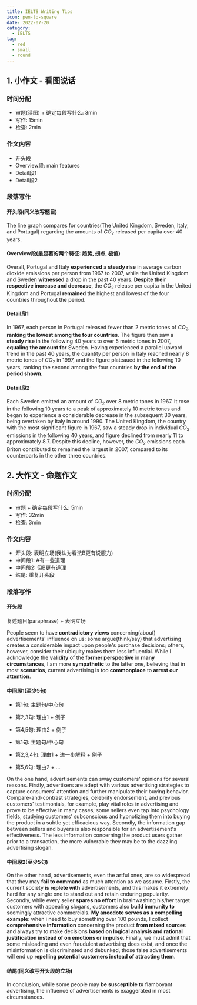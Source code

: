 ```yaml
---
title: IELTS Writing Tips
icon: pen-to-square
date: 2022-07-20
category:
  - IELTS
tag:
  - red
  - small
  - round
---
```


## 1. 小作文 - 看图说话

### 时间分配

- 审题(读图) + 确定每段写什么: 3min
- 写作: 15min
- 检查: 2min

### 作文内容

- 开头段
- Overview段: main features
- Detail段1
- Detail段2

### 段落写作

#### 开头段(同义改写题目)

The line graph compares for countries(The United Kingdom, Sweden, Italy, and Portugal) regarding the amounts of $CO_2$ released per capita over 40 years.

#### Overview段(最显著的两个特征: 趋势, 拐点, 极值)

Overall, Portugal and Italy **experienced** a **steady rise** in average carbon dioxide emissions per person from 1967 to 2007, while the United Kingdom and Sweden **witnessed** a drop in the past 40 years. **Despite their respective increase and decrease**, the $CO_2$ release per capita in the United Kingdom and Portugal **remained** the highest and lowest of the four countries throughout the period.

#### Detail段1

In 1967, each person in Portugal released fewer than 2 metric tones of $CO_2$, **ranking the lowest among the four countries**. The figure then saw a **steady rise** in the following 40 years to over 5 metric tones in 2007, **equaling the amount for** Sweden. Having experienced a parallel upward trend in the past 40 years, the quantity per person in Italy reached nearly 8 metric tones of $CO_2$ in 1997, and the figure plateaued in the following 10 years, ranking the second among the four countries **by the end of the period shown**.

#### Detail段2

Each Sweden emitted an amount of $CO_2$ over 8 metric tones in 1967. It rose in the following 10 years to a peak of approximately 10 metric tones and began to experience a considerable decrease in the subsequent 30 years, being overtaken by Italy in around 1990. The United Kingdom, the country with the most significant figure in 1967, saw a steady drop in individual $CO_2$ emissions in the following 40 years, and figure declined from nearly 11 to approximately 8.7. Despite this decline, however, the $CO_2$ emissions each Briton contributed to remained the largest in 2007, compared to its counterparts in the other three countries.

## 2. 大作文 - 命题作文

### 时间分配

- 审题 + 确定每段写什么: 5min
- 写作: 32min
- 检查: 3min

### 作文内容

- 开头段: 表明立场(我认为看法B更有说服力)
- 中间段1: A有一些道理
- 中间段2: 但B更有道理
- 结尾: 重复开头段

### 段落写作

#### 开头段

复述题目(paraphrase) + 表明立场

People seem to have **contradictory views** concerning(about) advertisements' influence on us: some argue(think/say) that advertising creates a considerable impact upon people's purchase decisions; others, however, consider their ubiquity makes them less influential. While I acknowledge the **validity** of the **former perspective** in **many circumstances**, I am more **sympathetic** to the latter one, believing that in most **scenarios**, current advertising is too **commonplace** to **arrest our attention**.

#### 中间段1(至少5句)

- 第1句: 主题句/中心句

- 第2,3句: 理由1 + 例子

- 第4,5句: 理由2 + 例子

- 第1句: 主题句/中心句

- 第2,3,4句: 理由1 + 进一步解释 + 例子

- 第5,6句: 理由2 + ...

On the one hand, advertisements can sway customers' opinions for several reasons. Firstly, advertisers are adept with various advertising strategies to capture consumers' attention and further manipulate their buying behavior. Compare-and-contrast strategies, celebrity endorsement, and previous customers' testimonials, for example, play vital roles in advertising and prove to be effective in many cases; some sellers even tap into psychology fields, studying customers' subconscious and hypnotizing them into buying the product in a subtle yet efficacious way. Secondly, the information gap between sellers and buyers is also responsible for an advertisement's effectiveness. The less information concerning the product users gather prior to a transaction, the more vulnerable they may be to the dazzling advertising slogan.

#### 中间段2(至少5句)

On the other hand, advertisements, even the artful ones, are so widespread that they may **fail to command** as much attention as we assume. Firstly, the current society **is replete with** advertisements, and this makes it extremely hard for any single one to stand out and retain enduring popularity. Secondly, while every seller **spares no effort in** brainwashing his/her target customers with appealing slogans, customers also **build immunity to** seemingly attractive commercials. **My anecdote serves as a compelling example**: when i need to buy something over 100 pounds, I collect **comprehensive information** concerning the product **from mixed sources** and always try to make decisions **based on logical analysis and rational justification instead of on emotions or impulse**. Finally, we must admit that some misleading and even fraudulent advertising does exist, and once the misinformation is discriminated and debunked, those false advertisements will end up **repelling potential customers instead of attracting them**.

#### 结尾(同义改写开头段的立场)

In conclusion, while some people may **be susceptible to** flamboyant advertising, the influence of advertisements is exaggerated in most circumstances.
